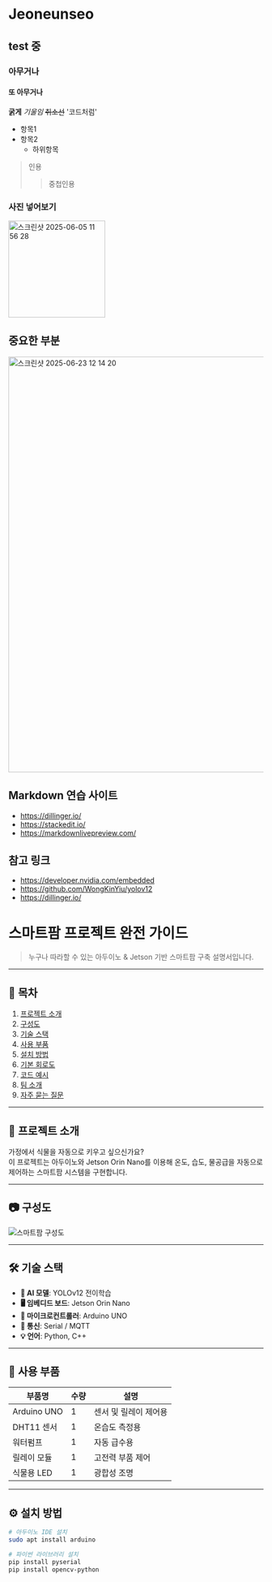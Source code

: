 # Jeoneunseo
## test 중
### 아무거나
#### 또 아무거나
**굵게**
*기울임*
~~취소선~~
'코드처럼'
- 항목1
- 항목2
  - 하위항목
>인용
>>중첩인용
### 사진 넣어보기
<img width="191" alt="스크린샷 2025-06-05 11 56 28" src="https://github.com/user-attachments/assets/6c93576b-fd62-477c-b209-6497207129df" />

## 중요한 부분
<img width="819" alt="스크린샷 2025-06-23 12 14 20" src="https://github.com/user-attachments/assets/1cb8a1f8-8636-4e1f-b23b-5078b30961fa" />

## Markdown 연습 사이트

- https://dillinger.io/
- https://stackedit.io/
- https://markdownlivepreview.com/

## 참고 링크
- https://developer.nvidia.com/embedded
- https://github.com/WongKinYiu/yolov12
- https://dillinger.io/


# 스마트팜 프로젝트 완전 가이드

> 누구나 따라할 수 있는 아두이노 & Jetson 기반 스마트팜 구축 설명서입니다.

---

## 📖 목차
1. [프로젝트 소개](#프로젝트-소개)
2. [구성도](#구성도)
3. [기술 스택](#기술-스택)
4. [사용 부품](#사용-부품)
5. [설치 방법](#설치-방법)
6. [기본 회로도](#기본-회로도)
7. [코드 예시](#코드-예시)
8. [팀 소개](#팀-소개)
9. [자주 묻는 질문](#자주-묻는-질문)

---

## 📌 프로젝트 소개

가정에서 식물을 자동으로 키우고 싶으신가요?  
이 프로젝트는 아두이노와 Jetson Orin Nano를 이용해 온도, 습도, 물공급을 자동으로 제어하는 스마트팜 시스템을 구현합니다.

---

## 📷 구성도

![스마트팜 구성도](./images/farm_diagram.png)

---

## 🛠 기술 스택

- **🧠 AI 모델**: YOLOv12 전이학습
- **🖥 임베디드 보드**: Jetson Orin Nano
- **🛒 마이크로컨트롤러**: Arduino UNO
- **💬 통신**: Serial / MQTT
- **💡 언어**: Python, C++

---

## 🔩 사용 부품

| 부품명          | 수량 | 설명                   |
|----------------|------|------------------------|
| Arduino UNO    | 1    | 센서 및 릴레이 제어용 |
| DHT11 센서     | 1    | 온습도 측정용         |
| 워터펌프        | 1    | 자동 급수용           |
| 릴레이 모듈     | 1    | 고전력 부품 제어      |
| 식물용 LED      | 1    | 광합성 조명           |

---

## ⚙️ 설치 방법

```bash
# 아두이노 IDE 설치
sudo apt install arduino

# 파이썬 라이브러리 설치
pip install pyserial
pip install opencv-python


